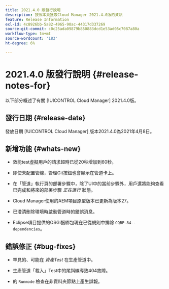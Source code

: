 ```yaml
---
title: 2021.4.0 版發行說明
description: 按照本頁獲取Cloud Manager 2021.4.0版的資訊
feature: Release Information
exl-id: 4c8926bb-5a82-4965-90ac-44317d337269
source-git-commit: c0c25ada09879b850883dcd1e53ad05c7087a80a
workflow-type: tm+mt
source-wordcount: '183'
ht-degree: 6%

---
```


# 2021.4.0 版發行說明 {#release-notes-for}

以下部分概述了有關 [!UICONTROL Cloud Manager] 2021.4.0版。

## 發行日期 {#release-date}

發放日期 [!UICONTROL Cloud Manager] 版本2021.4.0為2021年4月8日。

## 新增功能 {#whats-new}

* 效能test虛擬用戶的請求超時已從20秒增加到60秒。

* 即使未配置管線，管理Git按鈕也會顯示在管道卡上。

* 在「管道」執行頁的部署步驟中，除了UI中的當前步驟外，用戶還將能夠查看已完成和將來的部署步驟 *正在進行* 狀態。

* Cloud Manager使用的AEM項目原型版本已更新為版本27。

* 已澄清刪除環境時啟動管道時的錯誤消息。

* Eclipse項目提供的OSGi捆綁包現在已從規則中排除 `CQBP-84--dependencies`。

## 錯誤修正 {#bug-fixes}

* 罕見的、可能在 *資產Test* 在生產管道中。

* 生產管道「載入」Test中的尾斜線導致404故障。

* 的 `Runmode` 檢查在非資料夾節點上產生誤報。
